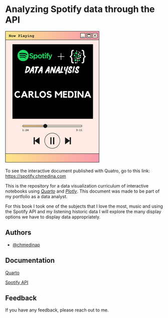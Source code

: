 
# Analyzing Spotify data through the API
![Logo](https://github.com/chmedinap/Spotify_Data_Analysis/blob/main/Logo.png)

To see the interactive document published with Quatro, go to this link: https://spotify.chmedina.com

This is the repository for a data visualization curriculum of interactive notebooks using *[Quarto](https://quarto.org)* and *[Plotly](https://plotly.com/)*. This document was made to be part of my portfolio as a data analyst.

For this book I took one of the subjects that I love the most, music and using the Spotify API and my listening historic data I will explore the many display options we have to display data appropriately.







## Authors

- [@chmedinap](https://www.github.com/chmedinap)


## Documentation

[Quarto](https://quarto.org/)

[Spotify API](https://developer.spotify.com/documentation/web-api/reference/#/)

## Feedback

If you have any feedback, please reach out to me.
